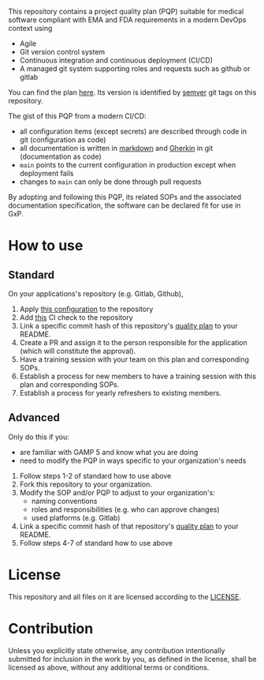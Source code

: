 This repository contains a project quality plan (PQP) suitable for medical software compliant with
EMA and FDA requirements in a modern DevOps context using

* Agile
* Git version control system
* Continuous integration and continuous deployment (CI/CD)
* A managed git system supporting roles and requests such as github or gitlab

You can find the plan [here](./quality_plan.md). Its version is
identified by [semver](https://semver.org/) git tags on this repository.

The gist of this PQP from a modern CI/CD:
* all configuration items (except secrets) are described through code in git (configuration as code)
* all documentation is written in [markdown](https://en.wikipedia.org/wiki/Markdown)
  and [Gherkin](https://cucumber.io/docs/gherkin/) in git (documentation as code)
* `main` points to the current configuration in production except when deployment fails
* changes to `main` can only be done through pull requests

By adopting and following this PQP, its related SOPs and the associated documentation specification,
the software can be declared fit for use in GxP.

# How to use

## Standard

On your applications's repository (e.g. Gitlab, Github),

1. Apply [this configuration](./configuration.md) to the repository
2. Add [this](https://github.com/medical-software-quality/documentation-as-code) CI check to the repository
3. Link a specific commit hash of this repository's [quality plan](./quality_plan.md) to your README.
4. Create a PR and assign it to the person responsible for the application
   (which will constitute the approval).
5. Have a training session with your team on this plan and corresponding SOPs.
6. Establish a process for new members to have a training session with this plan and corresponding SOPs.
7. Establish a process for yearly refreshers to existing members.

## Advanced

Only do this if you:
* are familiar with GAMP 5 and know what you are doing
* need to modify the PQP in ways specific to your organization's needs

1. Follow steps 1-2 of standard how to use above
2. Fork this repository to your organization.
3. Modify the SOP and/or PQP to adjust to your organization's:
    * naming conventions
    * roles and responsibilities (e.g. who can approve changes)
    * used platforms (e.g. Gitlab)
4. Link a specific commit hash of that repository's [quality plan](./quality_plan.md) to your README.
5. Follow steps 4-7 of standard how to use above

# License

This repository and all files on it are licensed according to the [LICENSE](LICENSE.md).

# Contribution

Unless you explicitly state otherwise, any contribution intentionally submitted for inclusion in the work by you, as defined in the license, shall be licensed as above, without any additional terms or conditions.
